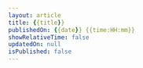 ```yaml
---
layout: article
title: {{title}}
publishedOn: {{date}} {{time:HH:mm}}
showRelativeTime: false
updatedOn: null
isPublished: false
---
```


[comment]: # "README: Edit the title of your post. Set `isPublished` to true whenever you're ready to publish. Don't forget to commit + push to your git repo."

